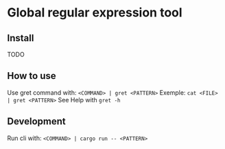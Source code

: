 # Global regular expression tool

## Install

TODO

## How to use

Use gret command with: `<COMMAND> | gret <PATTERN>`
Exemple: `cat <FILE> | gret <PATTERN>`
See Help with `gret -h`

## Development

Run cli with: `<COMMAND> | cargo run -- <PATTERN>`